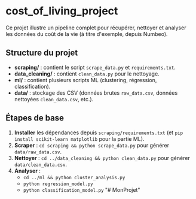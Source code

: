 # cost_of_living_project

Ce projet illustre un pipeline complet pour récupérer, nettoyer et analyser les données du coût de la vie
(à titre d'exemple, depuis Numbeo).

## Structure du projet

- **scraping/** : contient le script `scrape_data.py` et `requirements.txt`.
- **data_cleaning/** : contient `clean_data.py` pour le nettoyage.
- **ml/** : contient plusieurs scripts ML (clustering, régression, classification).
- **data/** : stockage des CSV (données brutes `raw_data.csv`, données nettoyées `clean_data.csv`, etc.).

## Étapes de base

1. **Installer** les dépendances depuis `scraping/requirements.txt` (et `pip install scikit-learn matplotlib` pour la partie ML).
2. **Scraper** : `cd scraping && python scrape_data.py` pour générer `data/raw_data.csv`.
3. **Nettoyer** : `cd ../data_cleaning && python clean_data.py` pour générer `data/clean_data.csv`.
4. **Analyser** : 
   - `cd ../ml && python cluster_analysis.py`
   - `python regression_model.py`
   - `python classification_model.py`
"# MonProjet" 
